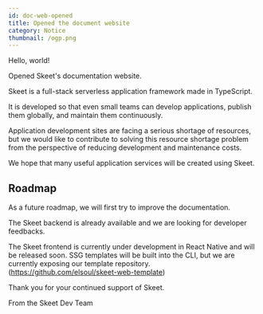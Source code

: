 ```yaml
---
id: doc-web-opened
title: Opened the document website
category: Notice
thumbnail: /ogp.png
---
```


Hello, world!

Opened Skeet's documentation website.

Skeet is a full-stack serverless application framework made in TypeScript.

It is developed so that even small teams can develop applications, publish them globally, and maintain them continuously.

Application development sites are facing a serious shortage of resources, but we would like to contribute to solving this resource shortage problem from the perspective of reducing development and maintenance costs.

We hope that many useful application services will be created using Skeet.

## Roadmap

As a future roadmap, we will first try to improve the documentation.

The Skeet backend is already available and we are looking for developer feedbacks.

The Skeet frontend is currently under development in React Native and will be released soon. SSG templates will be built into the CLI, but we are currently exposing our template repository. (https://github.com/elsoul/skeet-web-template)

Thank you for your continued support of Skeet.

From the Skeet Dev Team
